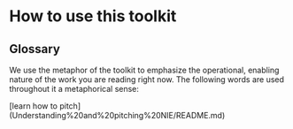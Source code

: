 # How to use this toolkit

## Glossary

We use the metaphor of the toolkit to emphasize the operational, enabling nature of the work you are reading right now. The following words are used throughout it a metaphorical sense:

[learn how to pitch] (Understanding%20and%20pitching%20NIE/README.md)
